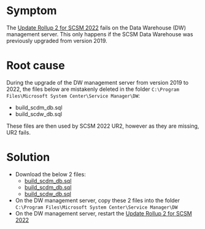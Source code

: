 # Symptom
The [Update Rollup 2 for SCSM 2022](https://support.microsoft.com/en-us/topic/update-rollup-2-for-system-center-2022-service-manager-631042ca-f36d-4716-898c-6a4d4856f353) fails on the Data Warehouse (DW) management server. This only happens if the SCSM Data Warehouse was previously upgraded from version 2019.

# Root cause
During the upgrade of the DW management server from version 2019 to 2022, the files below are mistakenly deleted in the folder `C:\Program Files\Microsoft System Center\Service Manager\DW`:
- build_scdm_db.sql
- build_scdw_db.sql

These files are then used by SCSM 2022 UR2, however as they are missing, UR2 fails.

# Solution
- Download the below 2 files:
  - <a href="https://github.com/microsoft/CSS-SystemCenter-ServiceManager/raw/refs/heads/main/Misc/FixForBug30409283/build_scdm_db.sql" download="build_scdm_db.sql">build_scdm_db.sql</a>
  -  [build_scdm_db.sql](https://raw.githubusercontent.com/microsoft/CSS-SystemCenter-ServiceManager/main/Misc/FixForBug30409283/build_scdm_db.sql)
  -  [build_scdw_db.sql](https://raw.githubusercontent.com/microsoft/CSS-SystemCenter-ServiceManager/main/Misc/FixForBug30409283/build_scdw_db.sql)
- On the DW management server, copy these 2 files into the folder `C:\Program Files\Microsoft System Center\Service Manager\DW`
- On the DW management server, restart the [Update Rollup 2 for SCSM 2022](https://support.microsoft.com/en-us/topic/update-rollup-2-for-system-center-2022-service-manager-631042ca-f36d-4716-898c-6a4d4856f353)


